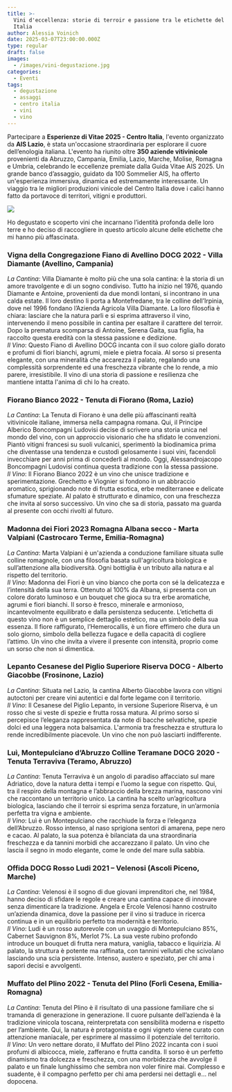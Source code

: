 ```yaml
---
title: >-
  Vini d'eccellenza: storie di terroir e passione tra le etichette del centro
  Italia
author: Alessia Voinich
date: 2025-03-07T23:00:00.000Z
type: regular
draft: false
images:
  - /images/vini-degustazione.jpg
categories:
  - Eventi
tags:
  - degustazione
  - assaggi
  - centro italia
  - vini
  - vino
---
```


Partecipare a **Esperienze di Vitae 2025 - Centro Italia**, l'evento organizzato da **AIS Lazio**, è stata un'occasione straordinaria per esplorare il cuore dell’enologia italiana.
L'evento ha riunito oltre **350 aziende vitivinicole** provenienti da Abruzzo, Campania, Emilia, Lazio, Marche, Molise, Romagna e Umbria, celebrando le eccellenze premiate dalla Guida Vitae AIS 2025. Un grande banco d’assaggio, guidato da 100 Sommelier AIS, ha offerto un'esperienza immersiva, dinamica ed estremamente interessante. Un viaggio tra le migliori produzioni vinicole del Centro Italia dove i calici hanno fatto da portavoce di territori, vitigni e produttori.

![](/images/vini-banco-degustazione.jpg)

Ho degustato e scoperto vini che incarnano l’identità profonda delle loro terre e ho deciso di raccogliere in questo articolo alcune delle etichette che mi hanno più affascinata.

### Vigna della Congregazione Fiano di Avellino DOCG 2022 - Villa Diamante (Avellino, Campania)

*La Cantina*: Villa Diamante è molto più che una sola cantina: è la storia di un amore travolgente e di un sogno condiviso. Tutto ha inizio nel 1976, quando Diamante e Antoine, provenienti da due mondi lontani, si incontrano in una calda estate. Il loro destino li porta a Montefredane, tra le colline dell’Irpinia, dove nel 1996 fondano l’Azienda Agricola Villa Diamante. La loro filosofia è chiara: lasciare che la natura parli e si esprima attraverso il vino, intervenendo il meno possibile in cantina per esaltare il carattere del terroir. Dopo la prematura scomparsa di Antoine, Serena Gaita, sua figlia, ha raccolto questa eredità con la stessa passione e dedizione. \
*Il Vino*: Questo Fiano di Avellino DOCG incanta con il suo colore giallo dorato e profumi di fiori bianchi, agrumi, miele e pietra focaia. Al sorso si presenta elegante, con una mineralità che accarezza il palato, regalando una complessità sorprendente ed una freschezza vibrante che lo rende, a mio parere, irresistibile. Il vino di una storia di passione e resilienza che mantiene intatta l'anima di chi lo ha creato.

### Fiorano Bianco 2022 - Tenuta di Fiorano (Roma, Lazio)

*La Cantina*: La Tenuta di Fiorano è una delle più affascinanti realtà vitivinicole italiane, immersa nella campagna romana. Qui, il Principe Alberico Boncompagni Ludovisi decise di scrivere una storia unica nel mondo del vino, con un approccio visionario che ha sfidato le convenzioni. Piantò vitigni francesi su suoli vulcanici, sperimentò la biodinamica prima che diventasse una tendenza e custodì gelosamente i suoi vini, facendoli invecchiare per anni prima di concederli al mondo. Oggi, Alessandrojacopo Boncompagni Ludovisi continua questa tradizione con la stessa passione.\
*Il Vino*: Il Fiorano Bianco 2022 è un vino che unisce tradizione e sperimentazione. Grechetto e Viognier si fondono in un abbraccio aromatico, sprigionando note di frutta esotica, erbe mediterranee e delicate sfumature speziate. Al palato è strutturato e dinamico, con una freschezza che invita al sorso successivo. Un vino che sa di storia, passato ma guarda al presente con occhi rivolti al futuro.

### Madonna dei Fiori 2023 Romagna Albana secco - Marta Valpiani (Castrocaro Terme, Emilia-Romagna)

*La Cantina*: Marta Valpiani è un'azienda a conduzione familiare situata sulle colline romagnole, con una filosofia basata sull'agricoltura biologica e sull’attenzione alla biodiversità. Ogni bottiglia è un tributo alla natura e al rispetto del territorio. \
*Il Vino*: Madonna dei Fiori è un vino bianco che porta con sé la delicatezza e l’intensità della sua terra. Ottenuto al 100% da Albana, si presenta con un colore dorato luminoso e un bouquet che gioca su tra erbe aromatiche, agrumi e fiori bianchi. Il sorso è fresco, minerale e armonioso, incantevolmente equilibrato e dalla persistenza seducente. L’etichetta di questo vino non è un semplice dettaglio estetico, ma un simbolo della sua essenza. Il fiore raffigurato, l’Hemerocallis, è un fiore effimero che dura un solo giorno, simbolo della bellezza fugace e della capacità di cogliere l’attimo. Un vino che invita a vivere il presente con intensità, proprio come un sorso che non si dimentica.

### Lepanto Cesanese del Piglio Superiore Riserva DOCG - Alberto Giacobbe (Frosinone, Lazio)

*La Cantina*: Situata nel Lazio, la cantina Alberto Giacobbe lavora con vitigni autoctoni per creare vini autentici e dal forte legame con il territorio. \
*Il Vino*: Il Cesanese del Piglio Lepanto, in versione Superiore Riserva, è un rosso che si veste di spezie e frutta rossa matura. Al primo sorso si percepisce l’eleganza rappresentata da note di bacche selvatiche, spezie dolci ed una leggera nota balsamica. L'armonia tra freschezza e struttura lo rende incredibilmente piacevole. Un vino che non può lasciarti indifferente.

### Luì, Montepulciano d’Abruzzo Colline Teramane DOCG 2020 - Tenuta Terraviva (Teramo, Abruzzo)

*La Cantina*: Tenuta Terraviva è un angolo di paradiso affacciato sul mare Adriatico, dove la natura detta i tempi e l’uomo la segue con rispetto. Qui, tra il respiro della montagna e l’abbraccio della brezza marina, nascono vini che raccontano un territorio unico. La cantina ha scelto un’agricoltura biologica, lasciando che il terroir si esprima senza forzature, in un’armonia perfetta tra vigna e ambiente. \
*Il Vino*: Luì è un Montepulciano che racchiude la forza e l’eleganza dell’Abruzzo. Rosso intenso, al naso sprigiona sentori di amarena, pepe nero e cacao. Al palato, la sua potenza è bilanciata da una straordinaria freschezza e da tannini morbidi che accarezzano il palato. Un vino che lascia il segno in modo elegante, come le onde del mare sulla sabbia.

### Offida DOCG Rosso Ludi 2021 – Velenosi (Ascoli Piceno, Marche)

*La Cantina*: Velenosi è il sogno di due giovani imprenditori che, nel 1984, hanno deciso di sfidare le regole e creare una cantina capace di innovare senza dimenticare la tradizione. Angela e Ercole Velenosi hanno costruito un’azienda dinamica, dove la passione per il vino si traduce in ricerca continua e in un equilibrio perfetto tra modernità e territorio. \
*Il Vino*: Ludi è un rosso autorevole con un uvaggio di Montepulciano 85%, Cabernet Sauvignon 8%, Merlot 7%. La sua veste rubino profondo introduce un bouquet di frutta nera matura, vaniglia, tabacco e liquirizia. Al palato, la struttura è potente ma raffinata, con tannini vellutati che scivolano lasciando una scia persistente. Intenso, austero e speziato, per chi ama i sapori decisi e avvolgenti.

### Muffato del Plino 2022 - Tenuta del Plino (Forlì Cesena, Emilia-Romagna)

*La Cantina*: Tenuta del Plino è il risultato di una passione familiare che si tramanda di generazione in generazione. Il cuore pulsante dell’azienda è la tradizione vinicola toscana, reinterpretata con sensibilità moderna e rispetto per l’ambiente. Qui, la natura è protagonista e ogni vigneto viene curato con attenzione maniacale, per esprimere al massimo il potenziale del territorio.\
*Il Vino*: Un vero nettare dorato, il Muffato del Plino 2022 incanta con i suoi profumi di albicocca, miele, zafferano e frutta candita. Il sorso è un perfetto dinamismo tra dolcezza e freschezza, con una morbidezza che avvolge il palato e un finale lunghissimo che sembra non voler finire mai. Complesso e suadente, è il compagno perfetto per chi ama perdersi nei dettagli e… nel dopocena.
